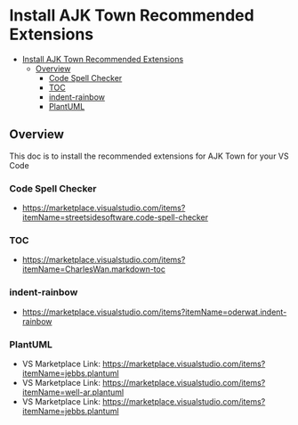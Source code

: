 # Install AJK Town Recommended Extensions

<!-- TOC -->

- [Install AJK Town Recommended Extensions](#install-ajk-town-recommended-extensions)
  - [Overview](#overview)
    - [Code Spell Checker](#code-spell-checker)
    - [TOC](#toc)
    - [indent-rainbow](#indent-rainbow)
    - [PlantUML](#plantuml)

<!-- /TOC -->

## Overview

This doc is to install the recommended extensions for AJK Town for your VS Code


### Code Spell Checker

- https://marketplace.visualstudio.com/items?itemName=streetsidesoftware.code-spell-checker


### TOC

- https://marketplace.visualstudio.com/items?itemName=CharlesWan.markdown-toc


### indent-rainbow

- https://marketplace.visualstudio.com/items?itemName=oderwat.indent-rainbow


### PlantUML

- VS Marketplace Link: https://marketplace.visualstudio.com/items?itemName=jebbs.plantuml
- VS Marketplace Link: https://marketplace.visualstudio.com/items?itemName=well-ar.plantuml
- VS Marketplace Link: https://marketplace.visualstudio.com/items?itemName=jebbs.plantuml